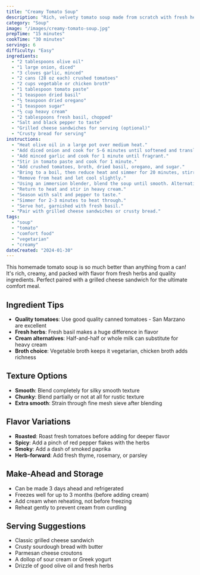 ```yaml
---
title: "Creamy Tomato Soup"
description: "Rich, velvety tomato soup made from scratch with fresh herbs and a touch of cream. Perfect comfort food for chilly days."
category: "Soup"
image: "/images/creamy-tomato-soup.jpg"
prepTime: "15 minutes"
cookTime: "30 minutes"
servings: 6
difficulty: "Easy"
ingredients:
  - "2 tablespoons olive oil"
  - "1 large onion, diced"
  - "3 cloves garlic, minced"
  - "2 cans (28 oz each) crushed tomatoes"
  - "2 cups vegetable or chicken broth"
  - "1 tablespoon tomato paste"
  - "1 teaspoon dried basil"
  - "½ teaspoon dried oregano"
  - "1 teaspoon sugar"
  - "½ cup heavy cream"
  - "2 tablespoons fresh basil, chopped"
  - "Salt and black pepper to taste"
  - "Grilled cheese sandwiches for serving (optional)"
  - "Crusty bread for serving"
instructions:
  - "Heat olive oil in a large pot over medium heat."
  - "Add diced onion and cook for 5-6 minutes until softened and translucent."
  - "Add minced garlic and cook for 1 minute until fragrant."
  - "Stir in tomato paste and cook for 1 minute."
  - "Add crushed tomatoes, broth, dried basil, oregano, and sugar."
  - "Bring to a boil, then reduce heat and simmer for 20 minutes, stirring occasionally."
  - "Remove from heat and let cool slightly."
  - "Using an immersion blender, blend the soup until smooth. Alternatively, transfer to a blender in batches."
  - "Return to heat and stir in heavy cream."
  - "Season with salt and pepper to taste."
  - "Simmer for 2-3 minutes to heat through."
  - "Serve hot, garnished with fresh basil."
  - "Pair with grilled cheese sandwiches or crusty bread."
tags:
  - "soup"
  - "tomato"
  - "comfort food"
  - "vegetarian"
  - "creamy"
dateCreated: "2024-01-30"
---
```


This homemade tomato soup is so much better than anything from a can! It's rich, creamy, and packed with flavor from fresh herbs and quality ingredients. Perfect paired with a grilled cheese sandwich for the ultimate comfort meal.

## Ingredient Tips

- **Quality tomatoes**: Use good quality canned tomatoes - San Marzano are excellent
- **Fresh herbs**: Fresh basil makes a huge difference in flavor
- **Cream alternatives**: Half-and-half or whole milk can substitute for heavy cream
- **Broth choice**: Vegetable broth keeps it vegetarian, chicken broth adds richness

## Texture Options

- **Smooth**: Blend completely for silky smooth texture
- **Chunky**: Blend partially or not at all for rustic texture
- **Extra smooth**: Strain through fine mesh sieve after blending

## Flavor Variations

- **Roasted**: Roast fresh tomatoes before adding for deeper flavor
- **Spicy**: Add a pinch of red pepper flakes with the herbs
- **Smoky**: Add a dash of smoked paprika
- **Herb-forward**: Add fresh thyme, rosemary, or parsley

## Make-Ahead and Storage

- Can be made 3 days ahead and refrigerated
- Freezes well for up to 3 months (before adding cream)
- Add cream when reheating, not before freezing
- Reheat gently to prevent cream from curdling

## Serving Suggestions

- Classic grilled cheese sandwich
- Crusty sourdough bread with butter
- Parmesan cheese croutons
- A dollop of sour cream or Greek yogurt
- Drizzle of good olive oil and fresh herbs
